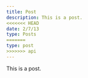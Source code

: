 ```yaml
---
title: Post
description: This is a post.
<<<<<<< HEAD
date: 2/7/13
type: Posts
=======
type: post
>>>>>>> api
---
```


This is a post.
